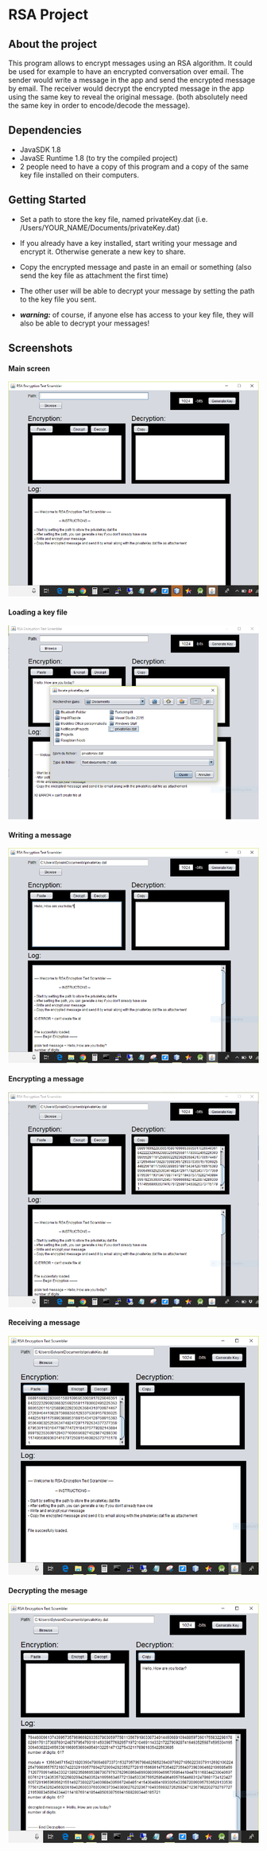 # RSA Project

## About the project

This program allows to encrypt messages using an RSA algorithm. It could be used for example to have an encrypted conversation over email. The sender would write a message in the app and send the encrypted message by email. The receiver would decrypt the encrypted message in the app using the same key to reveal the original message. (both absolutely need the same key in order to encode/decode the message).

## Dependencies

- JavaSDK 1.8
- JavaSE Runtime 1.8 (to try the compiled project)
- 2 people need to have a copy of this program and a copy of the same key file installed on their computers.

## Getting Started 

- Set a path to store the key file, named privateKey.dat (i.e. /Users/YOUR_NAME/Documents/privateKey.dat)

- If you already have a key installed, start writing your message and encrypt it. Otherwise generate a new key to share.

- Copy the encrypted message and paste in an email or something (also send the key file as attachment the first time)

- The other user will be able to decrypt your message by setting the path to the key file you sent.

- _**warning:**_ of course, if anyone else has access to your key file, they will also be able to decrypt your messages!

## Screenshots

#### Main screen
!["starting.png"](https://github.com/sylvain-gdk/project-RSA/blob/master/docs/main.PNG)

#### Loading a key file
!["starting.png"](https://github.com/sylvain-gdk/project-RSA/blob/master/docs/load-key.PNG)

#### Writing a message
!["starting.png"](https://github.com/sylvain-gdk/project-RSA/blob/master/docs/message.png)

#### Encrypting a message
!["starting.png"](https://github.com/sylvain-gdk/project-RSA/blob/master/docs/encrypt-message.png)

#### Receiving a message
!["starting.png"](https://github.com/sylvain-gdk/project-RSA/blob/master/docs/paste-message.PNG)

#### Decrypting the mesage
!["starting.png"](https://github.com/sylvain-gdk/project-RSA/blob/master/docs/decrypt-message.png)
